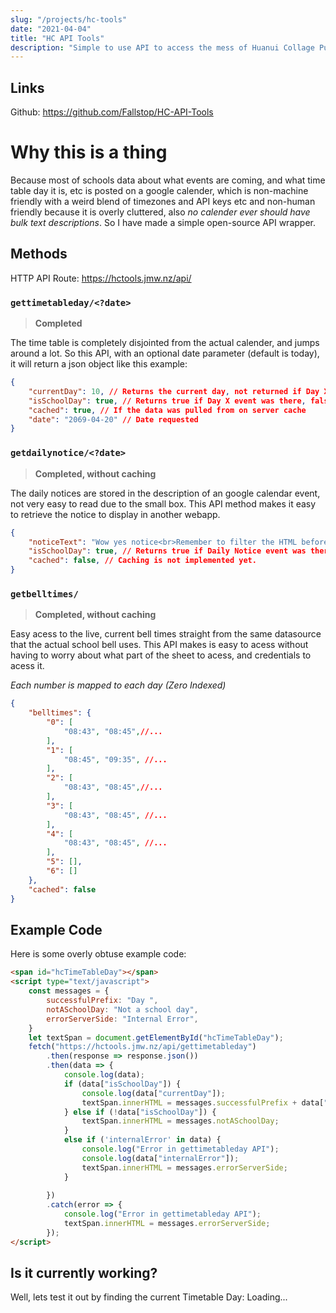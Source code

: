 ```yaml
---
slug: "/projects/hc-tools"
date: "2021-04-04"
title: "HC API Tools"
description: "Simple to use API to access the mess of Huanui Collage Public data with ease."
---
```

## Links
Github: https://github.com/Fallstop/HC-API-Tools

# Why this is a thing
Because most of schools data about what events are coming, and what time table day it is, etc is posted on a google calender, which is non-machine friendly with a weird blend of timezones and API keys etc and non-human friendly because it is overly cluttered, also *no calender ever should have bulk text descriptions*. So I have made a simple open-source API wrapper.

## Methods
HTTP API Route: https://hctools.jmw.nz/api/

### `gettimetableday/<?date>`
> **Completed**

The time table is completely disjointed from the actual calender, and jumps around a lot. So this API, with an optional date parameter (default is today), it will return a json object like this example:
```json
{ 
    "currentDay": 10, // Returns the current day, not returned if Day X event was missing
    "isSchoolDay": true, // Returns true if Day X event was there, false if it was missing 
    "cached": true, // If the data was pulled from on server cache
    "date": "2069-04-20" // Date requested
}
```

### `getdailynotice/<?date>`
> **Completed, without caching**

The daily notices are stored in the description of an google calendar event, not very easy to read due to the small box. This API method makes it easy to retrieve the notice to display in another webapp.
```json
{ 
    "noticeText": "Wow yes notice<br>Remember to filter the HTML before using it!", // Returns the current day, not returned if Day X event was missing
    "isSchoolDay": true, // Returns true if Daily Notice event was there, false if it was missing 
    "cached": false, // Caching is not implemented yet.
}
```

### `getbelltimes/`
> **Completed, without caching**

Easy acess to the live, current bell times straight from the same datasource that the actual school bell uses. This API makes is easy to acess without having to worry about what part of the sheet to acess, and credentials to acess it.

*Each number is mapped to each day (Zero Indexed)*
```json
{
    "belltimes": {
        "0": [
            "08:43", "08:45",//...
        ],
        "1": [
            "08:45", "09:35", //...
        ],
        "2": [
            "08:43", "08:45",//...
        ],
        "3": [
            "08:43", "08:45", //...
        ],
        "4": [
            "08:43", "08:45", //...
        ],
        "5": [],
        "6": []
    },
    "cached": false
}
```

## Example Code

Here is some overly obtuse example code:
```html
<span id="hcTimeTableDay"></span>
<script type="text/javascript">
    const messages = {
        successfulPrefix: "Day ",
        notASchoolDay: "Not a school day",
        errorServerSide: "Internal Error",
    }
    let textSpan = document.getElementById("hcTimeTableDay");
    fetch("https://hctools.jmw.nz/api/gettimetableday")
        .then(response => response.json())
        .then(data => {
            console.log(data);
            if (data["isSchoolDay"]) {
                console.log(data["currentDay"]);
                textSpan.innerHTML = messages.successfulPrefix + data["currentDay"];
            } else if (!data["isSchoolDay"]) {
                textSpan.innerHTML = messages.notASchoolDay;
            }
            else if ('internalError' in data) {
                console.log("Error in gettimetableday API");
                console.log(data["internalError"]);
                textSpan.innerHTML = messages.errorServerSide;
            }
            
        })
        .catch(error => {
            console.log("Error in gettimetableday API");
            textSpan.innerHTML = messages.errorServerSide;
        });
</script>
```

## Is it currently working?

Well, lets test it out by finding the current Timetable Day:
<span id="hcTimeTableDay">Loading...</span>
<script type="text/javascript">
function getTimeTableDay() { 
    const messages = {
        successfulPrefix: "<code>Day ",
        notASchoolDay: "<code>Not a school day</code>",
        errorServerSide: "<code>Internal Error</code>",
    }
    let textSpan = document.getElementById("hcTimeTableDay");
    fetch("https://hctools.jmw.nz/api/gettimetableday")
        .then(response => response.json())
        .then(data => {
            console.log(data);
            if (data["isSchoolDay"]) {
                console.log(data["currentDay"]);
                textSpan.innerHTML = messages.successfulPrefix + data["currentDay"] + "</code>";
            } else if (!data["isSchoolDay"]) {
                textSpan.innerHTML = messages.notASchoolDay;
            }
            else if ('internalError' in data) {
                console.log("Error in gettimetableday API");
                console.log(data["internalError"]);
                textSpan.innerHTML = messages.errorServerSide;
            }
        })
        .catch(error => {
            console.log("Error in gettimetableday API");
            textSpan.innerHTML = messages.errorServerSide;
        });
}
getTimeTableDay()
</script>